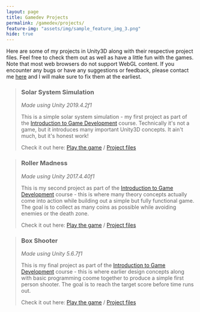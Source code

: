 ```yaml
---
layout: page
title: Gamedev Projects
permalink: /gamedev/projects/
feature-img: "assets/img/sample_feature_img_3.png"
hide: true
---
```


Here are some of my projects in Unity3D along with their respective project files. Feel free to check them out as well as have a little fun with the games. Note that most web browsers do not support WebGL content. If you encounter any bugs or have any suggestions or feedback, please contact me [here](https://forms.gle/za5hyQ4nHnz6FT7R6) and I will make sure to fix them at the earliest.

> <h3>Solar System Simulation</h3>
> <i>Made using Unity 2019.4.2f1</i>
>
> This is a simple solar system simulation - my first project as part of the [Introduction to Game Development](https://www.coursera.org/learn/game-development?specialization=game-development) course. Technically it's not a game, but it introduces many important Unity3D concepts. It ain't much, but it's honest work!
>
> Check it out here: [Play the game](/gamedev/files/solarsystem/Builds/WebGL/index.html) / [Project files](https://github.com/omprabhu31/omprabhu31.github.io/tree/master/gamedev/files/solarsystem)

> <h3>Roller Madness</h3>
> <i>Made using Unity 2017.4.40f1</i>
>
> This is my second project as part of the [Introduction to Game Development](https://www.coursera.org/learn/game-development?specialization=game-development) course - this is where many theory concepts actually come into action while building out a simple but fully functional game. The goal is to collect as many coins as possible while avoiding enemies or the death zone.
>
> Check it out here: [Play the game](/gamedev/files/rollermadness/Builds/WebGL/index.html) / [Project files](https://github.com/omprabhu31/omprabhu31.github.io/tree/master/gamedev/files/rollermadness)

> <h3>Box Shooter</h3>
> <i>Made using Unity 5.6.7f1</i>
>
> This is my final project as part of the [Introduction to Game Development](https://www.coursera.org/learn/game-development?specialization=game-development) course - this is where earlier design concepts along with basic programming coome together to produce a simple first person shooter. The goal is to reach the target score before time runs out.
>
> Check it out here: [Play the game](/gamedev/files/boxshooter/Builds/WebGL/index.html) / [Project files](https://github.com/omprabhu31/omprabhu31.github.io/tree/master/gamedev/files/boxshooter)